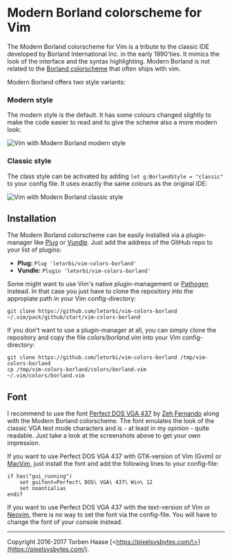 Modern Borland colorscheme for Vim
===========================

The Modern Borland colorscheme for Vim is a tribute to the classic IDE developed by Borland International Inc. in the
early 1990'ties. It mimics the look of the interface and the syntax highlighting. Modern Borland is not related to the
[Borland colorscheme](https://www.vim.org/scripts/script.php?script_id=92) that often ships with vim.

Modern Borland offers two style variants:

### Modern style

The modern style is the default. It has some colours changed slightly to make the code easier to read and to give the
scheme also a more modern look:

![Vim with Modern Borland modern style](https://github.com/letorbi/vim-colors-borland/raw/master/doc/screenshot_modern.png)

### Classic style

The class style can be activated by adding `let g:BorlandStyle = "classic"` to your config file. It uses exactly the
same colours as the original IDE:

![Vim with Modern Borland classic style](https://github.com/letorbi/vim-colors-borland/raw/master/doc/screenshot_classic.png)

## Installation

The Modern Borland colorscheme can be easily installed via a plugin-manager like [Plug](https://github.com/junegunn/vim-plug/)
or [Vundle](https://github.com/VundleVim/Vundle.vim/). Just add the address of the GitHub repo to your list of plugins:

  * **Plug:** `Plug 'letorbi/vim-colors-borland'`
  * **Vundle:** `Plugin 'letorbi/vim-colors-borland'`

Some might want to use Vim's native plugin-management or [Pathogen](https://github.com/tpope/vim-pathogen/) instead. In
that case you just have to clone the repository into the appropiate path in your Vim config-directory:

    git clone https://github.com/letorbi/vim-colors-borland ~/.vim/pack/github/start/vim-colors-borland

If you don't want to use a plugin-manager at all, you can simply clone the repository and copy the file
*colors/borland.vim* into your Vim config-directory:

    git clone https://github.com/letorbi/vim-colors-borland /tmp/vim-colors-borland
    cp /tmp/vim-colors-borland/colors/borland.vim ~/.vim/colors/borland.vim

## Font

I recommend to use the font [Perfect DOS VGA 437](https://dafont.com/perfect-dos-vga-437.font) by
[Zeh Fernando](http://zehfernando.com/) along with the Modern Borland colorscheme. The font emulates the look of the
classic VGA text mode characters and is - at least in my opinion - quite readable. Just take a look at the screenshots
above to get your own impression.

If you want to use Perfect DOS VGA 437 with GTK-version of Vim (Gvim) or [MacVim](https://github.com/macvim-dev/macvim/), just install the font and add the following lines to your config-file:

    if has("gui_running")
	    set guifont=Perfect\ DOS\ VGA\ 437\ Win\ 12
	    set noantialias
    endif
 
If you want to use Perfect DOS VGA 437 with the text-version of Vim or [Neovim](https://neovim.io/), there is no way to set the font via the config-file. You will have to change the font of your console instead.

----

Copyright 2016-2017 Torben Haase [\<https://pixelsvsbytes.com/\>](https://pixelsvsbytes.com/).
